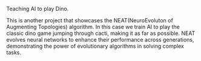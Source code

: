 Teaching AI to play Dino.

This is another project that showcases the NEAT(NeuroEvoluton of Augmenting Topologies) algorithm.
In this case we train AI to play the classic dino game jumping through cacti, making it as far as possible.
NEAT evolves neural networks to enhance their performance across generations, demonstrating the power of evolutionary algorithms in solving complex tasks.
